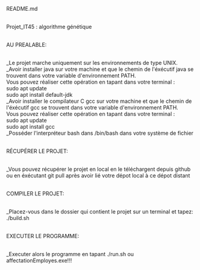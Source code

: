 README.md<br><br>

Projet_IT45 : algorithme génétique<br><br>

AU PREALABLE:<br><br>

_Le projet marche uniquement sur les environnements de type UNIX.<br>
_Avoir installer java sur votre machine et que le chemin de l'éxécutif java se trouvent dans votre variable d'environnement PATH.<br>
Vous pouvez réaliser cette opération en tapant dans votre terminal :<br>
sudo apt update<br>
sudo apt install default-jdk<br>
_Avoir installer le compilateur C gcc sur votre machine et que le chemin de l'éxécutif gcc se trouvent dans votre variable d'environnement PATH.<br>
Vous pouvez réaliser cette opération en tapant dans votre terminal :<br>
sudo apt update<br>
sudo apt install gcc<br>
_Posséder l'interpréteur bash dans /bin/bash dans votre système de fichier<br><br>

RÉCUPÉRER LE PROJET:<br><br>

_Vous pouvez récupérer le projet en local en le téléchargent depuis github ou en éxécutant git pull après avoir lié votre dépot local à ce dépot distant<br><br>

COMPILER LE PROJET:<br><br>

_Placez-vous dans le dossier qui contient le projet sur un terminal et tapez: ./build.sh<br><br>

EXECUTER LE PROGRAMME:<br><br>

_Executer alors le programme en tapant ./run.sh ou affectationEmployes.exe!!!
